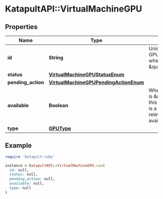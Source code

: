 # KatapultAPI::VirtualMachineGPU

## Properties

| Name | Type | Description | Notes |
| ---- | ---- | ----------- | ----- |
| **id** | **String** | Unique ID for this GPU. Not available when status is \&quot;detached\&quot;. | [optional] |
| **status** | [**VirtualMachineGPUStatusEnum**](VirtualMachineGPUStatusEnum.md) |  | [optional] |
| **pending_action** | [**VirtualMachineGPUPendingActionEnum**](VirtualMachineGPUPendingActionEnum.md) |  | [optional] |
| **available** | **Boolean** | When pending action is \&quot;attach\&quot;, this indicates if there is a GPU of the relevant type available. | [optional] |
| **type** | [**GPUType**](GPUType.md) |  | [optional] |

## Example

```ruby
require 'katapult-ruby'

instance = KatapultAPI::VirtualMachineGPU.new(
  id: null,
  status: null,
  pending_action: null,
  available: null,
  type: null
)
```

